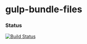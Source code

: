 # gulp-bundle-files

 ### Status
[![Build Status](https://travis-ci.org/m4l1c3/gulp-bundle-files/UtilityBehaviors.png)](https://travis-ci.org/m4l1c3/gulp-bundle-files)